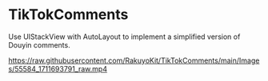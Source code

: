 # TikTokComments
Use UIStackView with AutoLayout to implement a simplified version of Douyin comments.

https://raw.githubusercontent.com/RakuyoKit/TikTokComments/main/Images/55584_1711693791_raw.mp4
